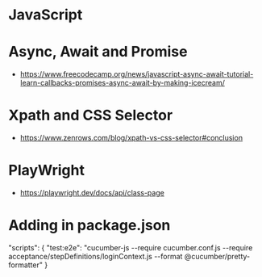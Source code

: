 # JavaScript

# Async, Await and Promise

- https://www.freecodecamp.org/news/javascript-async-await-tutorial-learn-callbacks-promises-async-await-by-making-icecream/

# Xpath and CSS Selector

- https://www.zenrows.com/blog/xpath-vs-css-selector#conclusion

# PlayWright

- https://playwright.dev/docs/api/class-page

# Adding in package.json

"scripts": {
    "test:e2e": "cucumber-js --require cucumber.conf.js --require acceptance/stepDefinitions/loginContext.js --format @cucumber/pretty-formatter"
}